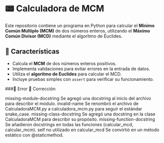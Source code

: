 # 📟 Calculadora de MCM

Este repositorio contiene un programa en Python para calcular el **Mínimo Común Múltiplo (MCM)** de dos números enteros, utilizando el **Máximo Común Divisor (MCD)** mediante el algoritmo de Euclides.

## 🚀 Características

- Calcula el **MCM** de dos números enteros positivos.
- Implementa validaciones para evitar errores en la entrada de datos.
- Utiliza el **algoritmo de Euclides** para calcular el MCD.
- Incluye pruebas simples con `assert` para verificar su funcionamiento.

###🛑 Error	🔧 Corrección

missing-module-docstring	            Se agregó una docstring al inicio del archivo para describir el módulo.
invalid-name	                        Se renombró el archivo de CalculadoraMCM.py a calculadora_mcm.py para seguir el estándar snake_case.
missing-class-docstring	              Se agregó una docstring en la clase CalculadoraMCM para describir su propósito.
missing-function-docstring	          Se añadieron docstrings en todas las funciones (calcular_mcd, calcular_mcm).
self no utilizado en calcular_mcd	    Se convirtió en un método estático con @staticmethod.
